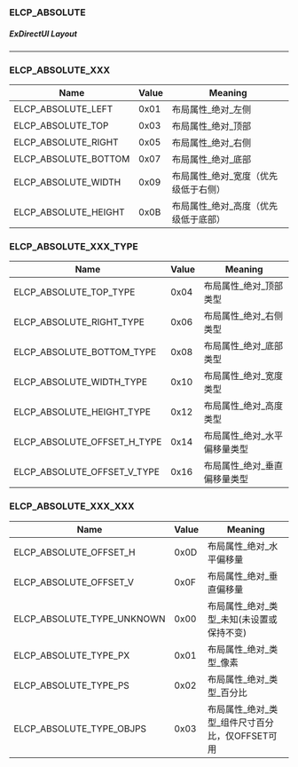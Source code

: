 ### ELCP_ABSOLUTE
##### ExDirectUI Layout

---

### ELCP_ABSOLUTE_XXX

| Name                         | Value  | Meaning  |
| --                           | --     | --       |
| ELCP_ABSOLUTE_LEFT           | 0x01   | 布局属性_绝对_左侧  |
| ELCP_ABSOLUTE_TOP            | 0x03   | 布局属性_绝对_顶部  |
| ELCP_ABSOLUTE_RIGHT          | 0x05   | 布局属性_绝对_右侧  |
| ELCP_ABSOLUTE_BOTTOM         | 0x07   | 布局属性_绝对_底部  |
| ELCP_ABSOLUTE_WIDTH          | 0x09   | 布局属性_绝对_宽度（优先级低于右侧）  |
| ELCP_ABSOLUTE_HEIGHT         | 0x0B   | 布局属性_绝对_高度（优先级低于底部）  |


### ELCP_ABSOLUTE_XXX_TYPE

| Name                         | Value  | Meaning  |
| --                           | --     | --       |
| ELCP_ABSOLUTE_TOP_TYPE       | 0x04   | 布局属性_绝对_顶部类型  |
| ELCP_ABSOLUTE_RIGHT_TYPE     | 0x06   | 布局属性_绝对_右侧类型  |
| ELCP_ABSOLUTE_BOTTOM_TYPE    | 0x08   | 布局属性_绝对_底部类型  |
| ELCP_ABSOLUTE_WIDTH_TYPE     | 0x10   | 布局属性_绝对_宽度类型  |
| ELCP_ABSOLUTE_HEIGHT_TYPE    | 0x12   | 布局属性_绝对_高度类型  |
| ELCP_ABSOLUTE_OFFSET_H_TYPE  | 0x14   | 布局属性_绝对_水平偏移量类型  |
| ELCP_ABSOLUTE_OFFSET_V_TYPE  | 0x16   | 布局属性_绝对_垂直偏移量类型  |


### ELCP_ABSOLUTE_XXX_XXX

| Name                         | Value  | Meaning  |
| --                           | --     | --       |
| ELCP_ABSOLUTE_OFFSET_H       | 0x0D   | 布局属性_绝对_水平偏移量  |
| ELCP_ABSOLUTE_OFFSET_V       | 0x0F   | 布局属性_绝对_垂直偏移量  |
| ELCP_ABSOLUTE_TYPE_UNKNOWN   | 0x00   | 布局属性_绝对_类型_未知(未设置或保持不变)  |
| ELCP_ABSOLUTE_TYPE_PX        | 0x01   | 布局属性_绝对_类型_像素  |
| ELCP_ABSOLUTE_TYPE_PS        | 0x02   | 布局属性_绝对_类型_百分比  |
| ELCP_ABSOLUTE_TYPE_OBJPS     | 0x03   | 布局属性_绝对_类型_组件尺寸百分比，仅OFFSET可用  |
